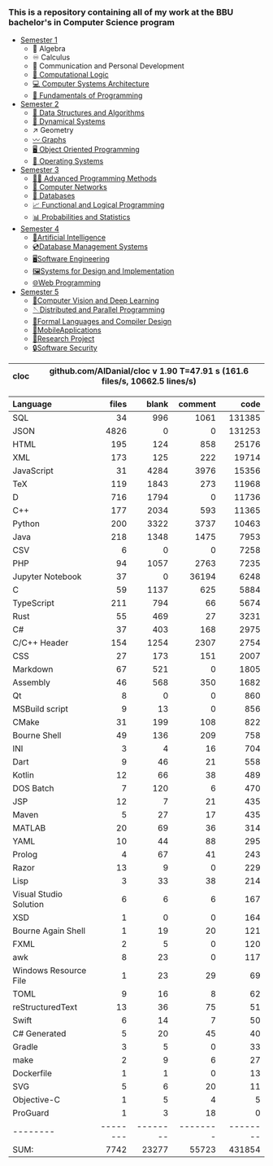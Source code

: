### This is a repository containing all of my work at the BBU bachelor's in Computer Science program

* [Semester 1](Semester1/)
    * 🔢 Algebra
    * ♾️ Calculus
    * 💬 Communication and Personal Development
    * [🔣 Computational Logic](Semester1/Computational%20Logic/)
    * [💻 Computer Systems Architecture](Semester1/Computer%20Systems%20Architecture/)
    * [🐍 Fundamentals of Programming](Semester1/Fundamentals%20of%20Programming/)
* [Semester 2](Semester2/)
    * [🌴 Data Structures and Algorithms](Semester2/Data%20Structures%20and%20Algorithms/)
    * [🔄 Dynamical Systems](Semester2/Dynamical%20Systems/)
    * ↗ Geometry
    * [〰️ Graphs](Semester2/Graphs/)
    * [🖥️ Object Oriented Programming](Semester2/Object%20Oriented%20Programming/)
    * [🐧 Operating Systems](Semester2/Operating%20Systems/)
* [Semester 3](Semester3/)
    * [👨‍💻️ Advanced Programming Methods](Semester3/Advanced%20Programming%20Methods/)
    * [📶 Computer Networks](Semester3/Computer%20Networks/)
    * [💾 Databases](Semester3/Databases/)
    * [📈 Functional and Logical Programming](Semester3/Functional%20and%20Logical%20Programming/)
    * [📊 Probabilities and Statistics](Semester3/Probabilities%20and%20Statistics/)
* [Semester 4](Semester4/)
    * [🤖Artificial Intelligence](Semester4/Artificial%20Intelligence/)
    * [💿Database Management Systems](Semester4/Database%20Management%20Systems/)
    * [🖥️Software Engineering](Semester4/Software%20Engineering/)
    * [🖼️Systems for Design and Implementation](Semester4/Systems%20for%20Design%20and%20Implementation/)
    * [🌐Web Programming](Semester4/Web%20Programming/)
* [Semester 5](Semester5/)
    * [🧿Computer Vision and Deep Learning](Semester5/Computer%20Vision%20and%20Deep%20Learning/)
    * [🪡Distributed and Parallel Programming](Semester5/Distributed%20and%20Parallel%20Programming/)
    * [🤌Formal Languages and Compiler Design](Semester5/Formal%20Languages%20and%20Compiler%20Design/)
    * [📱MobileApplications](Semester5/MobileApplications/)
    * [🔬Research Project](Semester5/Research%20Project/)
    * [🔒Software Security](Semester5/Software%20Security/)


cloc|github.com/AlDanial/cloc v 1.90  T=47.91 s (161.6 files/s, 10662.5 lines/s)
--- | ---

Language|files|blank|comment|code
:-------|-------:|-------:|-------:|-------:
SQL|34|996|1061|131385
JSON|4826|0|0|131253
HTML|195|124|858|25176
XML|173|125|222|19714
JavaScript|31|4284|3976|15356
TeX|119|1843|273|11968
D|716|1794|0|11736
C++|177|2034|593|11365
Python|200|3322|3737|10463
Java|218|1348|1475|7953
CSV|6|0|0|7258
PHP|94|1057|2763|7235
Jupyter Notebook|37|0|36194|6248
C|59|1137|625|5884
TypeScript|211|794|66|5674
Rust|55|469|27|3231
C#|37|403|168|2975
C/C++ Header|154|1254|2307|2754
CSS|27|173|151|2007
Markdown|67|521|0|1805
Assembly|46|568|350|1682
Qt|8|0|0|860
MSBuild script|9|13|0|856
CMake|31|199|108|822
Bourne Shell|49|136|209|758
INI|3|4|16|704
Dart|9|46|21|558
Kotlin|12|66|38|489
DOS Batch|7|120|6|470
JSP|12|7|21|435
Maven|5|27|17|435
MATLAB|20|69|36|314
YAML|10|44|88|295
Prolog|4|67|41|243
Razor|13|9|0|229
Lisp|3|33|38|214
Visual Studio Solution|6|6|6|167
XSD|1|0|0|164
Bourne Again Shell|1|19|20|121
FXML|2|5|0|120
awk|8|23|0|117
Windows Resource File|1|23|29|69
TOML|9|16|8|62
reStructuredText|13|36|75|51
Swift|6|14|7|50
C# Generated|5|20|45|40
Gradle|3|5|0|33
make|2|9|6|27
Dockerfile|1|1|0|13
SVG|5|6|20|11
Objective-C|1|5|4|5
ProGuard|1|3|18|0
--------|--------|--------|--------|--------
SUM:|7742|23277|55723|431854


